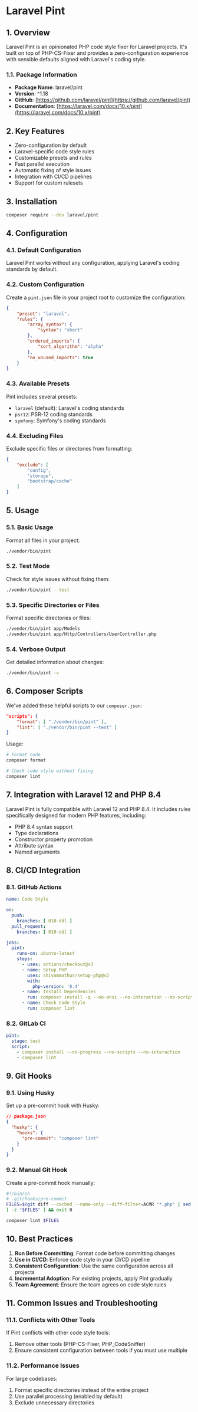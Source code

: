 # Laravel Pint

## 1. Overview

Laravel Pint is an opinionated PHP code style fixer for Laravel projects. It's built on top of PHP-CS-Fixer and provides a zero-configuration experience with sensible defaults aligned with Laravel's coding style.

### 1.1. Package Information

- **Package Name**: laravel/pint
- **Version**: ^1.18
- **GitHub**: [https://github.com/laravel/pint](https://github.com/laravel/pint)
- **Documentation**: [https://laravel.com/docs/10.x/pint](https://laravel.com/docs/10.x/pint)

## 2. Key Features

- Zero-configuration by default
- Laravel-specific code style rules
- Customizable presets and rules
- Fast parallel execution
- Automatic fixing of style issues
- Integration with CI/CD pipelines
- Support for custom rulesets

## 3. Installation

```bash
composer require --dev laravel/pint
```

## 4. Configuration

### 4.1. Default Configuration

Laravel Pint works without any configuration, applying Laravel's coding standards by default.

### 4.2. Custom Configuration

Create a `pint.json` file in your project root to customize the configuration:

```json
{
    "preset": "laravel",
    "rules": {
        "array_syntax": {
            "syntax": "short"
        },
        "ordered_imports": {
            "sort_algorithm": "alpha"
        },
        "no_unused_imports": true
    }
}
```

### 4.3. Available Presets

Pint includes several presets:

- `laravel` (default): Laravel's coding standards
- `psr12`: PSR-12 coding standards
- `symfony`: Symfony's coding standards

### 4.4. Excluding Files

Exclude specific files or directories from formatting:

```json
{
    "exclude": [
        "config",
        "storage",
        "bootstrap/cache"
    ]
}
```

## 5. Usage

### 5.1. Basic Usage

Format all files in your project:

```bash
./vendor/bin/pint
```

### 5.2. Test Mode

Check for style issues without fixing them:

```bash
./vendor/bin/pint --test
```

### 5.3. Specific Directories or Files

Format specific directories or files:

```bash
./vendor/bin/pint app/Models
./vendor/bin/pint app/Http/Controllers/UserController.php
```

### 5.4. Verbose Output

Get detailed information about changes:

```bash
./vendor/bin/pint -v
```

## 6. Composer Scripts

We've added these helpful scripts to our `composer.json`:

```json
"scripts": {
    "format": [ "./vendor/bin/pint" ],
    "lint": [ "./vendor/bin/pint --test" ]
}
```

Usage:

```bash
# Format code
composer format

# Check code style without fixing
composer lint
```

## 7. Integration with Laravel 12 and PHP 8.4

Laravel Pint is fully compatible with Laravel 12 and PHP 8.4. It includes rules specifically designed for modern PHP features, including:

- PHP 8.4 syntax support
- Type declarations
- Constructor property promotion
- Attribute syntax
- Named arguments

## 8. CI/CD Integration

### 8.1. GitHub Actions

```yaml
name: Code Style

on:
  push:
    branches: [ 010-ddl ]
  pull_request:
    branches: [ 010-ddl ]

jobs:
  pint:
    runs-on: ubuntu-latest
    steps:
      - uses: actions/checkout@v3
      - name: Setup PHP
        uses: shivammathur/setup-php@v2
        with:
          php-version: '8.4'
      - name: Install Dependencies
        run: composer install -q --no-ansi --no-interaction --no-scripts --no-progress
      - name: Check Code Style
        run: composer lint
```

### 8.2. GitLab CI

```yaml
pint:
  stage: test
  script:
    - composer install --no-progress --no-scripts --no-interaction
    - composer lint
```

## 9. Git Hooks

### 9.1. Using Husky

Set up a pre-commit hook with Husky:

```json
// package.json
{
  "husky": {
    "hooks": {
      "pre-commit": "composer lint"
    }
  }
}
```

### 9.2. Manual Git Hook

Create a pre-commit hook manually:

```bash
#!/bin/sh
# .git/hooks/pre-commit
FILES=$(git diff --cached --name-only --diff-filter=ACMR "*.php" | sed 's| |\\ |g')
[ -z "$FILES" ] && exit 0

composer lint $FILES
```

## 10. Best Practices

1. **Run Before Committing**: Format code before committing changes
2. **Use in CI/CD**: Enforce code style in your CI/CD pipeline
3. **Consistent Configuration**: Use the same configuration across all projects
4. **Incremental Adoption**: For existing projects, apply Pint gradually
5. **Team Agreement**: Ensure the team agrees on code style rules

## 11. Common Issues and Troubleshooting

### 11.1. Conflicts with Other Tools

If Pint conflicts with other code style tools:

1. Remove other tools (PHP-CS-Fixer, PHP_CodeSniffer)
2. Ensure consistent configuration between tools if you must use multiple

### 11.2. Performance Issues

For large codebases:

1. Format specific directories instead of the entire project
2. Use parallel processing (enabled by default)
3. Exclude unnecessary directories
